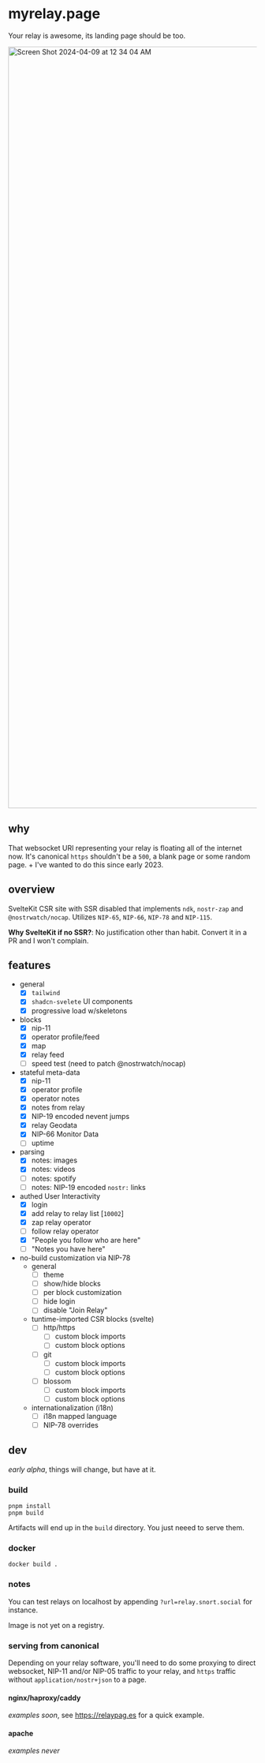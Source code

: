 # myrelay.page

Your relay is awesome, its landing page should be too.

<img width="1544" alt="Screen Shot 2024-04-09 at 12 34 04 AM" src="https://github.com/sandwichfarm/myrelay.page/assets/299465/5298b48a-2a6e-4c89-b5af-d3e3bd830c81">

## why
That websocket URI representing your relay is floating all of the internet now. It's canonical `https` shouldn't be a `500`, a blank page or some random page. + I've wanted to do this since early 2023. 

## overview 
SvelteKit CSR site with SSR disabled that implements `ndk`, `nostr-zap` and `@nostrwatch/nocap`. Utilizes `NIP-65`, `NIP-66`, `NIP-78` and `NIP-115`. 

**Why SvelteKit if no SSR?**: No justification other than habit. Convert it in a PR and I won't complain. 

## features 
- general
  - [x] `tailwind`  
  - [x] `shadcn-svelete` UI components 
  - [x] progressive load w/skeletons
- blocks
  - [x] nip-11
  - [x] operator profile/feed
  - [x] map
  - [x] relay feed
  - [ ] speed test (need to patch @nostrwatch/nocap)
- stateful meta-data 
  - [x] nip-11
  - [x] operator profile
  - [x] operator notes
  - [x] notes from relay
  - [x] NIP-19 encoded nevent jumps
  - [x] relay Geodata
  - [x] NIP-66 Monitor Data
  - [ ] uptime
- parsing
  - [x] notes: images
  - [x] notes: videos
  - [ ] notes: spotify
  - [ ] notes: NIP-19 encoded `nostr:` links
- authed User Interactivity
  - [x] login
  - [x] add relay to relay list [`10002`]
  - [x] zap relay operator
  - [ ] follow relay operator  
  - [x] "People you follow who are here"
  - [ ] "Notes you have here"
- no-build customization via NIP-78
  - general
    - [ ] theme
    - [ ] show/hide blocks
    - [ ] per block customization
    - [ ] hide login
    - [ ] disable "Join Relay"
  - tuntime-imported CSR blocks (svelte)
    - [ ] http/https  
      - [ ] custom block imports 
      - [ ] custom block options
    - [ ] git
      - [ ] custom block imports 
      - [ ] custom block options 
    - [ ] blossom
      - [ ] custom block imports 
      - [ ] custom block options
  - internationalization (i18n)
    - [ ] i18n mapped language
    - [ ] NIP-78 overrides

## dev

_early alpha_, things will change, but have at it. 

### build 

```
pnpm install
pnpm build
```

Artifacts will end up in the `build` directory. You just neeed to serve them. 

### docker
```
docker build .
```

### notes
You can test relays on localhost by appending `?url=relay.snort.social` for instance. 

Image is not yet on a registry. 

### serving from canonical

Depending on your relay software, you'll need to do some proxying to direct websocket, NIP-11 and/or NIP-05 traffic to your relay, and `https` traffic without `application/nostr+json` to a page. 

#### nginx/haproxy/caddy
_examples soon_, see https://relaypag.es for a quick example. 

#### apache
_examples never_

